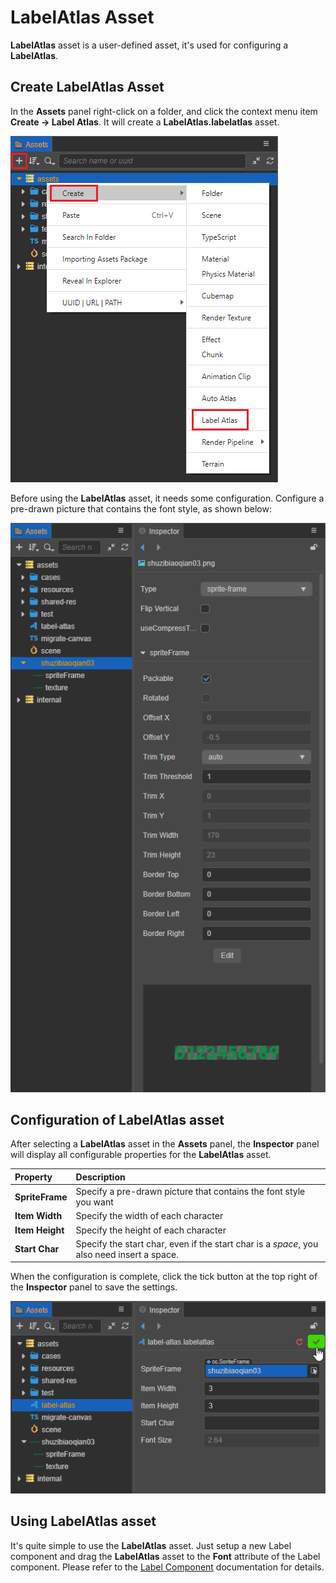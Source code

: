 # LabelAtlas Asset

**LabelAtlas** asset is a user-defined asset, it's used for configuring a **LabelAtlas**.

## Create LabelAtlas Asset

In the **Assets** panel right-click on a folder, and click the context menu item **Create -> Label Atlas**. It will create a **LabelAtlas.labelatlas** asset.

![create label atlas](label-atlas/create-label-atlas.png)

Before using the **LabelAtlas** asset, it needs some configuration. Configure a pre-drawn picture that contains the font style, as shown below:

![raw_texture_file](label-atlas/raw_texture_file.png)

## Configuration of LabelAtlas asset

After selecting a **LabelAtlas** asset in the **Assets** panel, the **Inspector** panel will display all configurable properties for the **LabelAtlas** asset.

| Property       | Description
| :--------------   | :-----------
| **SpriteFrame**      | Specify a pre-drawn picture that contains the font style you want
| **Item Width**       | Specify the width of each character
| **Item Height**      | Specify the height of each character
| **Start Char**       | Specify the start char, even if the start char is a *space*, you also need insert a space. |

When the configuration is complete, click the tick button at the top right of the **Inspector** panel to save the settings.

![save label atlas](label-atlas/save-label-atlas.png)

## Using LabelAtlas asset

It's quite simple to use the **LabelAtlas** asset. Just setup a new Label component and drag the **LabelAtlas** asset to the **Font** attribute of the Label component. Please refer to the [Label Component](../ui-system/components/editor/label.md) documentation for details.

